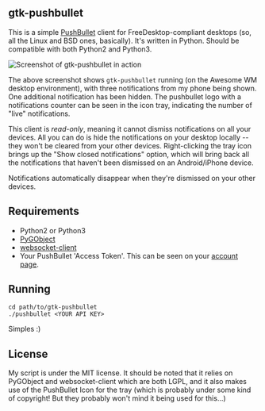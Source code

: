 gtk-pushbullet
--------------

This is a simple [PushBullet](https://www.pushbullet.com) client for FreeDesktop-compliant desktops (so, all the Linux and BSD ones, basically). It's written in Python. Should be compatible with both Python2 and Python3.

![Screenshot of gtk-pushbullet in action](http://i.imgur.com/z0NnIZJ.png)

The above screenshot shows `gtk-pushbullet` running (on the Awesome WM desktop environment), with three notifications from my phone being shown. One additional notification has been hidden. The pushbullet logo with a notifications counter can be seen in the icon tray, indicating the number of "live" notifications.

This client is *read-only*, meaning it cannot dismiss notifications on all your devices. All you can do is hide the notifications on your desktop locally -- they won't be cleared from your other devices. Right-clicking the tray icon brings up the "Show closed notifications" option, which will bring back all the notifications that haven't been dismissed on an Android/iPhone device.

Notifications automatically disappear when they're dismissed on your other devices.

Requirements
------------
* Python2 or Python3
* [PyGObject](https://wiki.gnome.org/PyGObject)
* [websocket-client](https://pypi.python.org/pypi/websocket-client/)
* Your PushBullet 'Access Token'. This can be seen on your [account page](https://www.pushbullet.com/account).

Running
-------
    cd path/to/gtk-pushbullet
    ./pushbullet <YOUR API KEY>

Simples :)

License
-------
My script is under the MIT license. It should be noted that it relies on PyGObject and websocket-client which are both LGPL, and it also makes use of the PushBullet Icon for the tray (which is probably under some kind of copyright! But they probably won't mind it being used for this...)

